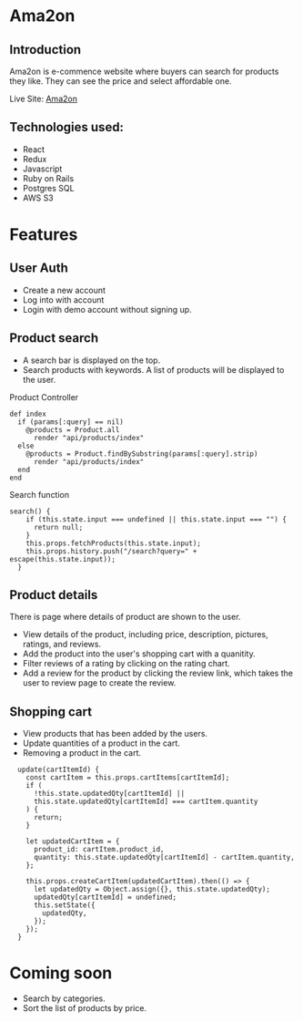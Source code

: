 # Ama2on

## Introduction
Ama2on is e-commence website where buyers can search for products they like. They can see the price and select affordable one.

Live Site: [Ama2on](https://ama2on.herokuapp.com/#/)


## Technologies used:
* React
* Redux
* Javascript
* Ruby on Rails
* Postgres SQL
* AWS S3

# Features

## User Auth
* Create a new account
* Log into with account
* Login with demo account without signing up.

## Product search
* A search bar is displayed on the top.
* Search products with keywords. A list of products will be displayed to the user. 

Product Controller
```
def index
  if (params[:query] == nil) 
    @products = Product.all
      render "api/products/index"
  else
    @products = Product.findBySubstring(params[:query].strip)
      render "api/products/index"
  end
end
 ```

Search function 
```
search() { 
    if (this.state.input === undefined || this.state.input === "") {
      return null;
    }
    this.props.fetchProducts(this.state.input);
    this.props.history.push("/search?query=" + escape(this.state.input));
  }
```
## Product details
There is page where details of product are shown to the user.
* View details of the product, including price, description, pictures, ratings, and reviews.
* Add the product into the user's shopping cart with a quanitity.
* Filter reviews of a rating by clicking on the rating chart. 
* Add a review for the product by clicking the review link, which takes the user to review page to create the review. 

## Shopping cart
* View products that has been added by the users.
* Update quantities of a product in the cart.
* Removing a product in the cart.


```
  update(cartItemId) {
    const cartItem = this.props.cartItems[cartItemId];
    if (
      !this.state.updatedQty[cartItemId] ||
      this.state.updatedQty[cartItemId] === cartItem.quantity
    ) {
      return;
    }

    let updatedCartItem = {
      product_id: cartItem.product_id,
      quantity: this.state.updatedQty[cartItemId] - cartItem.quantity,
    };

    this.props.createCartItem(updatedCartItem).then(() => {
      let updatedQty = Object.assign({}, this.state.updatedQty);
      updatedQty[cartItemId] = undefined;
      this.setState({
        updatedQty,
      });
    });
  }
 ```

# Coming soon
* Search by categories.
* Sort the list of products by price.
